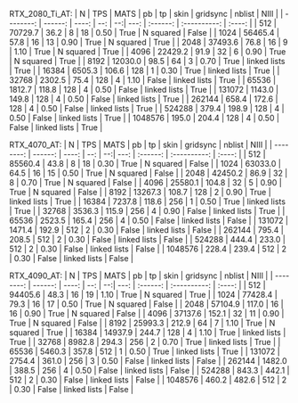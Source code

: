 
RTX_2080_Ti_AT:
|        N  |   TPS   |  MATS |  pb | tp | skin | gridsync |  nblist      |  NIII  |
| --------: | ------: | ----: | --: | --:| ---: | :------: | :----------: | :----: |
|       512 | 70729.7 |  36.2 |   8 | 18 | 0.50 |   True   | N squared    | False  |
|      1024 | 56465.4 |  57.8 |  16 | 13 | 0.90 |   True   | N squared    | True   |
|      2048 | 37493.6 |  76.8 |  16 |  9 | 1.10 |   True   | N squared    | True   |
|      4096 | 22429.2 |  91.9 |  32 |  6 | 0.90 |   True   | N squared    | True   |
|      8192 | 12030.0 |  98.5 |  64 |  3 | 0.70 |   True   | linked lists | True   |
|     16384 |  6505.3 | 106.6 | 128 |  1 | 0.30 |   True   | linked lists | True   |
|     32768 |  2302.5 |  75.4 | 128 |  4 | 1.10 |   False  | linked lists | True   |
|     65536 |  1812.7 | 118.8 | 128 |  4 | 0.50 |   False  | linked lists | True   |
|    131072 |  1143.0 | 149.8 | 128 |  4 | 0.50 |   False  | linked lists | True   |
|    262144 |   658.4 | 172.6 | 128 |  4 | 0.50 |   False  | linked lists | True   |
|    524288 |   379.4 | 198.9 | 128 |  4 | 0.50 |   False  | linked lists | True   |
|   1048576 |   195.0 | 204.4 | 128 |  4 | 0.50 |   False  | linked lists | True   |

RTX_4070_AT:
|        N  |   TPS   |  MATS |  pb | tp | skin | gridsync |  nblist      |  NIII  |
| --------: | ------: | ----: | --: | --:| ---: | :------: | :----------: | :----: |
|       512 | 85560.4 |  43.8 |   8 | 18 | 0.30 |   True   | N squared    | False  |
|      1024 | 63033.0 |  64.5 |  16 | 15 | 0.50 |   True   | N squared    | False  |
|      2048 | 42450.2 |  86.9 |  32 |  8 | 0.70 |   True   | N squared    | False  |
|      4096 | 25580.1 | 104.8 |  32 |  5 | 0.90 |   True   | N squared    | False  |
|      8192 | 13267.3 | 108.7 | 128 |  2 | 0.90 |   True   | linked lists | True   |
|     16384 |  7237.8 | 118.6 | 256 |  1 | 0.50 |   True   | linked lists | True   |
|     32768 |  3536.3 | 115.9 | 256 |  4 | 0.90 |   False  | linked lists | True   |
|     65536 |  2523.5 | 165.4 | 256 |  4 | 0.50 |   False  | linked lists | False  |
|    131072 |  1471.4 | 192.9 | 512 |  2 | 0.30 |   False  | linked lists | False  |
|    262144 |   795.4 | 208.5 | 512 |  2 | 0.30 |   False  | linked lists | False  |
|    524288 |   444.4 | 233.0 | 512 |  2 | 0.30 |   False  | linked lists | False  |
|   1048576 |   228.4 | 239.4 | 512 |  2 | 0.30 |   False  | linked lists | False  |

RTX_4090_AT:
|        N  |   TPS   |  MATS |  pb | tp | skin | gridsync |  nblist      |  NIII  |
| --------: | ------: | ----: | --: | --:| ---: | :------: | :----------: | :----: |
|       512 | 94405.6 |  48.3 |  16 | 19 | 1.10 |   True   | N squared    | True   |
|      1024 | 77428.4 |  79.3 |  16 | 17 | 0.50 |   True   | N squared    | False  |
|      2048 | 57104.9 | 117.0 |  16 | 16 | 0.90 |   True   | N squared    | False  |
|      4096 | 37137.6 | 152.1 |  32 | 11 | 0.90 |   True   | N squared    | False  |
|      8192 | 25993.3 | 212.9 |  64 |  7 | 1.10 |   True   | N squared    | True   |
|     16384 | 14937.9 | 244.7 | 128 |  4 | 1.10 |   True   | linked lists | True   |
|     32768 |  8982.8 | 294.3 | 256 |  2 | 0.70 |   True   | linked lists | True   |
|     65536 |  5460.3 | 357.8 | 512 |  1 | 0.50 |   True   | linked lists | True   |
|    131072 |  2754.4 | 361.0 | 256 |  3 | 0.50 |   False  | linked lists | False  |
|    262144 |  1482.0 | 388.5 | 256 |  4 | 0.50 |   False  | linked lists | False  |
|    524288 |   843.3 | 442.1 | 512 |  2 | 0.30 |   False  | linked lists | False  |
|   1048576 |   460.2 | 482.6 | 512 |  2 | 0.30 |   False  | linked lists | False  |
